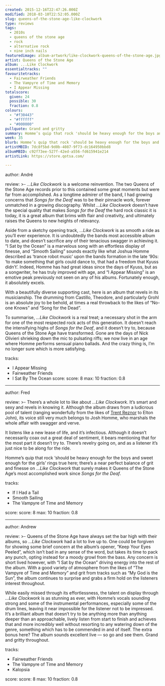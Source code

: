 ```yaml
---
created: 2015-12-16T22:47:26.000Z
modified: 2018-03-10T22:52:05.000Z
slug: queens-of-the-stone-age-like-clockwork
type: reviews
tags:
  - 2010s
  - queens of the stone age
  - rock
  - alternative rock
  - nine inch nails
featuredimage: album-artwork/like-clockwork-queens-of-the-stone-age.jpg
artist: Queens of the Stone Age
album: ...Like Clockwork
essentialtracks: ""
favouritetracks:
  - Fairweather Friends
  - The Vampyre of Time and Memory
  - I Appear Missing
totalscore:
  given: 24
  possible: 30
  fraction: 0.8
colours:
  - "#f30443"
  - "#ffffff"
  - "#000000"
pullquote: Grand and gritty
summary: Homme’s quip that rock 'should be heavy enough for the boys and sweet enough for the girls' rings true here; there’s a near perfect balance of grit and finesse on ...Like Clockwork that surely makes it Queens of the Stone Age’s most accomplished work since Songs for the Deaf.
week: 35
blurb: Homme’s quip that rock 'should be heavy enough for the boys and sweet enough for the girls' rings true here; there’s a near perfect balance of grit and finesse.
artistMBID: 7dc8f5bd-9d0b-4087-9f73-dc164950bbd8
albumMBID: c92f73ee-527f-42ed-a556-fd615941e214
artistLink: https://store.qotsa.com/

---
```


author: André

review: >-
  *…Like Clockwork* is a welcome reinvention. The two Queens of the Stone Age records prior to this contained some great moments but were far from accomplished. As a longtime admirer of the band, I had growing concerns that *Songs for the Deaf* was to be their pinnacle work, forever unmatched in a growing discography. Whilst *…Like Clockwork* doesn’t have the special quality that makes *Songs for the Deaf* the hard rock classic it is today, it is a great album that brims with flair and creativity, and ultimately raises the Queens to new heights of relevancy. 
  
  Aside from a sketchy opening track, *…Like Clockwork* is as smooth a ride as you’ll ever experience. It is undoubtedly the bands most accessible album to date, and doesn’t sacrifice any of their tenacious swagger in achieving it. “I Sat by the Ocean” is a marvelous song with an effortless display of finesse, and “Smooth Sailing” sounds exactly like what Joshua Homme described as ‘trance robot music’ upon the bands formation in the late ‘90s: ‘to make something that girls could dance to, that had a freedom that Kyuss didn’t’. Indeed, Homme has had great ideas since the days of Kyuss, but as a songwriter, he has truly improved with age, and “I Appear Missing” is an emotive peak previously not seen on any of his albums. Fortunately enough, it absolutely excels. 
  
  With a beautifully diverse supporting cast, here is an album that revels in its musicianship. The drumming from Castillo, Theodore, and particularly Grohl is an absolute joy to be behold, at times a real throwback to the likes of “No-one Knows” and “Song for the Dead”. 
  
  To summarise, *…Like Clockwork* is a real treat; a necessary shot in the arm for one of the most respected rock acts of this generation. It doesn’t reach the intensifying highs of *Songs for the Deaf*, and it doesn’t try to, because Queens of the Stone Age have transformed. Gone are the days of Nick Olivieri shrieking down the mic to pulsating riffs; we now live in an age where Homme performs sensual piano ballads. And the crazy thing is, I’m no longer sure which is more satisfying.

tracks:
  - I Appear Missing
  - ­­Fairweather Friends
  - ­­I Sat By The Ocean
score:
  score: 8
  max: 10
  fraction: 0.8

---
author: Fred

review: >-
  There’s a whole lot to like about *…Like Clockwork*. It’s smart and sexy and revels in knowing it. Although the album draws from a ludicrous pool of talent (ranging wonderfully from the likes of [Trent Reznor](/reviews/nine-inch-nails-bad-witch/) to Elton John), its voice still very much belongs to Josh Homme, who marshals the whole affair with swagger and verve. 
  
  It listens like a new lease of life, and it’s infectious. Although it doesn’t necessarily coax out a great deal of sentiment, it bears mentioning that for the most part it doesn’t try to. There’s revelry going on, and as a listener it’s just nice to be along for the ride. 
  
  Homme’s quip that rock ‘should be heavy enough for the boys and sweet enough for the girls’ rings true here; there’s a near perfect balance of grit and finesse on *…Like Clockwork* that surely makes it Queens of the Stone Age’s most accomplished work since *Songs for the Deaf*.

tracks:
  - If I Had a Tail
  - ­­Smooth Sailing
  - ­­The Vampyre of Time and Memory

score:
  score: 8
  max: 10
  fraction: 0.8

---
author: Andrew

review: >-
  Queens of the Stone Age have always set the bar high with their albums, so *…Like Clockwork* had a lot to live up to. One could be forgiven for showing some brief concern at the album’s opener, “Keep Your Eyes Peeled”, which isn’t bad in any sense of the word, but takes its time to pack any punch, opting instead for a moody growl from the bass. Any concern is short lived however, with “I Sat by the Ocean” driving energy into the rest of the album. With a good variety of atmosphere from the likes of “The Vampyre of Time and Memory” and grit from tracks such as “My God is the Sun”, the album continues to surprise and grabs a firm hold on the listeners interest throughout. 
  
  While easily missed through its effortlessness, the talent on display through *…Like Clockwork* is as stunning as ever, with Homme’s vocals sounding strong and some of the instrumental performances, especially some of the drum lines, leaving it near impossible for the listener not to be impressed. It’s a brilliant album that doesn’t try to be anything more than anything deeper than an approachable, lively listen from start to finish and achieves that and more incredibly well without resorting to any watering down of the genre, something which has to be commended in and of itself. The extra bonus here? The album sounds excellent live — so go and see them. Grand and gritty throughout.

tracks:
  - Fairweather Friends
  - ­­The Vampyre of Time and Memory
  - ­­Kalopsia

score:
  score: 8
  max: 10
  fraction: 0.8
